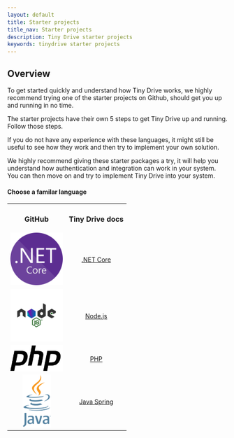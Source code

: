 ```yaml
---
layout: default
title: Starter projects
title_nav: Starter projects
description: Tiny Drive starter projects
keywords: tinydrive starter projects
---
```


## Overview

To get started quickly and understand how Tiny Drive works, we highly recommend trying one of the starter projects on Github, should get you up and running in no time.

The starter projects have their own 5 steps to get Tiny Drive up and running. Follow those steps.

If you do not have any experience with these languages, it might still be useful to see how they work and then try to implement your own solution.

We highly recommend giving these starter packages a try, it will help you understand how authentication and integration can work in your system. You can then move on and try to implement Tiny Drive into your system.

#### Choose a familar language

<table style="text-align: center">
    <tbody>
        <tr>
            <td><h3>GitHub</h3></td>
            <td><h3>Tiny Drive docs</h3></td>
        </tr>
        <tr>
            <td><a href="https://github.com/tinymce/tinydrive-dotnet-mvc-starter"><img src="/images/netcore.svg" width="120"></a></td>
            <td><a href="../dotnet/">.NET Core</a></td>
        </tr>
        <tr>
            <td><a href="https://github.com/tinymce/tinydrive-nodejs-starter"><img src="/images/nodejs.svg"  width="120"></a></td>
            <td><a href="../nodejs/">Node.js</a></td>
        </tr>
        <tr>
            <td><a href="https://github.com/tinymce/tinydrive-php-starter"><img src="/images/php.svg"  width="120"></a></td>
            <td><a href="../php/">PHP</a></td>
        </tr>
        <tr>
            <td><a href="https://github.com/tinymce/tinydrive-java-spring-starter"><img src="/images/java.png" height="120"></a></td>
            <td><a href="../java/">Java Spring</a></td>
        </tr>
    </tbody>
</table>